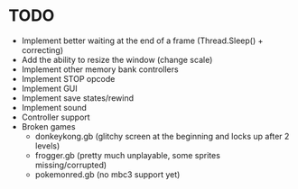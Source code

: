 # TODO

- Implement better waiting at the end of a frame (Thread.Sleep() + correcting)
- Add the ability to resize the window (change scale)
- Implement other memory bank controllers
- Implement STOP opcode
- Implement GUI
- Implement save states/rewind
- Implement sound
- Controller support
- Broken games
	- donkeykong.gb (glitchy screen at the beginning and locks up after 2 levels)
	- frogger.gb (pretty much unplayable, some sprites missing/corrupted)
	- pokemonred.gb (no mbc3 support yet)